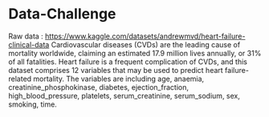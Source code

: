 # Data-Challenge

Raw data : https://www.kaggle.com/datasets/andrewmvd/heart-failure-clinical-data
Cardiovascular diseases (CVDs) are the leading cause of mortality worldwide, claiming an estimated 17.9 million lives annually, or 31% of all fatalities.
Heart failure is a frequent complication of CVDs, and this dataset comprises 12 variables that may be used to predict heart failure-related mortality. The variables are including age, anaemia, creatinine_phosphokinase, diabetes, ejection_fraction, high_blood_pressure, platelets, serum_creatinine, serum_sodium, sex, smoking, time.
